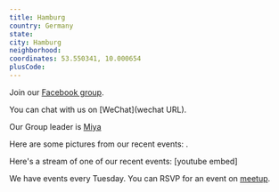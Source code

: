 ```yaml
---
title: Hamburg
country: Germany
state: 
city: Hamburg
neighborhood: 
coordinates: 53.550341, 10.000654
plusCode:
---
```

Join our [Facebook group](https://www.facebook.com/groups/free.code.camp.hamburg).

You can chat with us on [WeChat](wechat URL).

Our Group leader is [Miya](freecodecamp.org/miya)

Here are some pictures from our recent events:
![]().

Here's a stream of one of our recent events:
[youtube embed]

We have events every Tuesday. You can RSVP for an event on [meetup](meetupurl).
